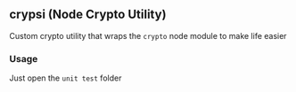## crypsi (Node Crypto Utility)

Custom crypto utility that wraps the `crypto` node module to make life easier

### Usage

Just open the `unit test` folder